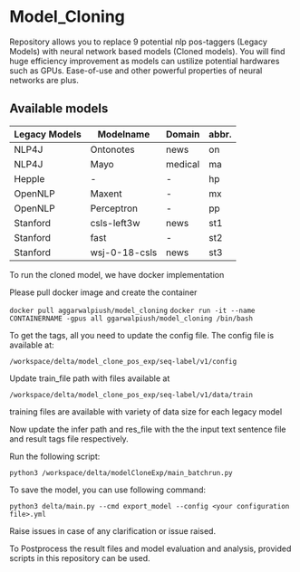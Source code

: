 # Model_Cloning
Repository allows you to replace 9 potential nlp pos-taggers (Legacy Models) with neural network based models (Cloned models). You will find huge efficiency improvement as models can ustilize potential hardwares such as GPUs. Ease-of-use and other powerful properties of neural networks are plus.

## Available models

| **Legacy Models** | **Modelname** | **Domain** | **abbr.** |
| ------------- | ----------------- | ---------- | --------- |
|  NLP4J | Ontonotes | news | on|
| NLP4J  | Mayo | medical | ma |
| Hepple | - | - | hp |
|OpenNLP | Maxent | - | mx |
|OpenNLP | Perceptron | - | pp |
|Stanford|csls-left3w|news|st1|
|Stanford|fast|-|st2|
|Stanford|wsj-0-18-csls|news|st3|


To run the cloned model, we have docker implementation

Please pull docker image and create the container

```docker pull aggarwalpiush/model_cloning```
```docker run -it --name CONTAINERNAME -gpus all ggarwalpiush/model_cloning /bin/bash```

To get the tags, all you need to update the config file. The config file is available at:

```/workspace/delta/model_clone_pos_exp/seq-label/v1/config```

Update train_file path with files available at 

```/workspace/delta/model_clone_pos_exp/seq-label/v1/data/train```

training files are available with variety of data size for each legacy model 


Now update the infer path and res_file with the the input text sentence file and result tags file respectively.


Run the following script:

```python3 /workspace/delta/modelCloneExp/main_batchrun.py```

To save the model, you can use following command:

```python3 delta/main.py --cmd export_model --config <your configuration file>.yml```

Raise issues in case of any clarification or issue raised.

To Postprocess the result files and model evaluation and analysis, provided scripts in this repository can be used.


